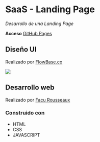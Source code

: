 # SaaS - Landing Page

_Desarrollo de una Landing Page_

**Acceso** [GitHub Pages](https://facurousseaux.github.io/saas-landing-page/)

## Diseño UI
Realizado por [FlowBase.co](https://www.figma.com/@flowbase.co)

![](/preview.jpg)

## Desarrollo web
Realizado por [Facu Rousseaux](https://github.com/FacuRousseaux)

### Construido con
* HTML
* CSS
* JAVASCRIPT